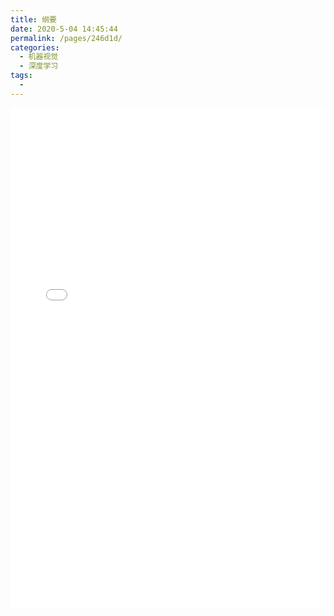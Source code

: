 ```yaml
---
title: 纲要
date: 2020-5-04 14:45:44
permalink: /pages/246d1d/
categories: 
  - 机器视觉
  - 深度学习
tags: 
  - 
---
```





<iframe src="/markmap/004.html" width="100%" height="800" frameborder="0"></iframe>